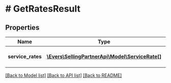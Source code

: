# # GetRatesResult

## Properties

Name | Type | Description | Notes
------------ | ------------- | ------------- | -------------
**service_rates** | [**\Evers\SellingPartnerApi\Model\ServiceRate[]**](ServiceRate.md) | A list of service rates. |

[[Back to Model list]](../../README.md#models) [[Back to API list]](../../README.md#endpoints) [[Back to README]](../../README.md)
